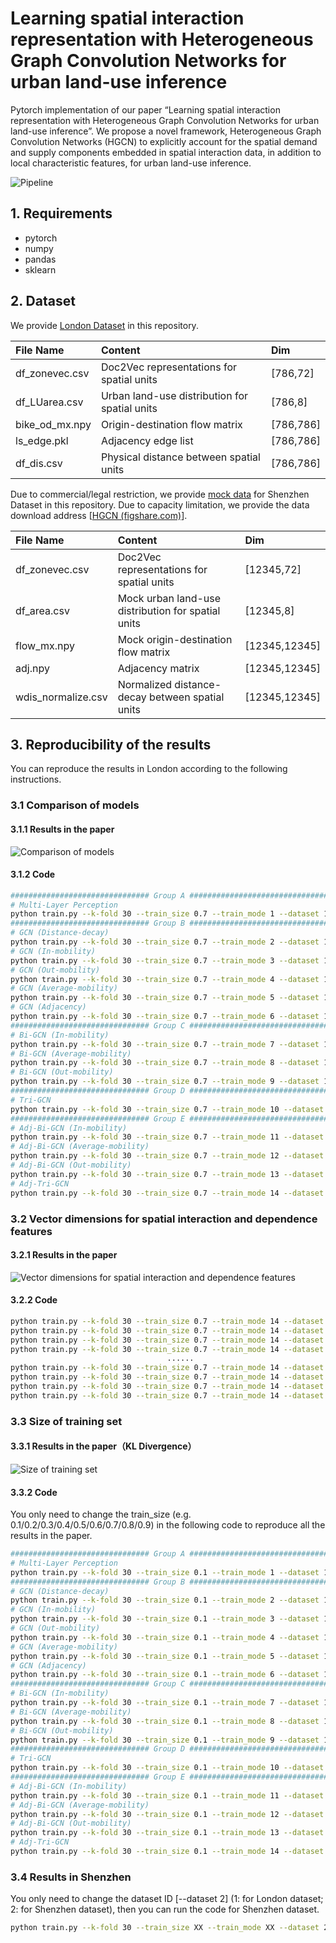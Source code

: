 # Learning spatial interaction representation with Heterogeneous Graph Convolution Networks for urban land-use inference
Pytorch implementation of our paper “Learning spatial interaction representation with Heterogeneous Graph Convolution Networks for urban land-use inference”. We propose a novel framework, Heterogeneous Graph Convolution Networks (HGCN) to explicitly account for the spatial demand and supply components embedded in spatial interaction data, in addition to local characteristic features, for urban land-use inference.

![Pipeline](assets\Framework.png)

## 1. Requirements
- pytorch
- numpy
- pandas
- sklearn

## 2. Dataset
We provide [London Dataset](./data/london_data/) in this repository.

| File Name      | Content                                       | Dim       |
| :------------- | :-------------------------------------------- | :-------- |
| df_zonevec.csv | Doc2Vec representations for spatial units     | [786,72]  |
| df_LUarea.csv  | Urban land-use distribution for spatial units | [786,8]   |
| bike_od_mx.npy | Origin-destination flow matrix                | [786,786] |
| ls_edge.pkl    | Adjacency edge list                           | [786,786] |
| df_dis.csv     | Physical distance between spatial units       | [786,786] |

Due to commercial/legal restriction, we  provide [mock data](./data/shenzhen_data/) for Shenzhen Dataset in this repository. Due to capacity limitation, we provide the data download address [[HGCN (figshare.com)](https://figshare.com/s/001e24dda6ff9f840b56)].

| File Name          | Content                                            | Dim           |
| :----------------- | :------------------------------------------------- | :------------ |
| df_zonevec.csv     | Doc2Vec representations for spatial units          | [12345,72]    |
| df_area.csv        | Mock urban land-use distribution for spatial units | [12345,8]     |
| flow_mx.npy        | Mock origin-destination flow matrix                | [12345,12345] |
| adj.npy            | Adjacency matrix                                   | [12345,12345] |
| wdis_normalize.csv | Normalized distance-decay between spatial units    | [12345,12345] |

## 3. Reproducibility of the results

You can reproduce the results in London according to the following instructions. 

### 3.1 Comparison of models

#### 3.1.1 Results in the paper

![Comparison of models](assets\Comparison_of_models.png)

#### 3.1.2 Code

```bash
############################### Group A ################################
# Multi-Layer Perception
python train.py --k-fold 30 --train_size 0.7 --train_mode 1 --dataset 1
############################### Group B ################################
# GCN (Distance-decay)
python train.py --k-fold 30 --train_size 0.7 --train_mode 2 --dataset 1
# GCN (In-mobility)
python train.py --k-fold 30 --train_size 0.7 --train_mode 3 --dataset 1
# GCN (Out-mobility)
python train.py --k-fold 30 --train_size 0.7 --train_mode 4 --dataset 1
# GCN (Average-mobility)
python train.py --k-fold 30 --train_size 0.7 --train_mode 5 --dataset 1
# GCN (Adjacency)
python train.py --k-fold 30 --train_size 0.7 --train_mode 6 --dataset 1
############################### Group C ################################
# Bi-GCN (In-mobility)
python train.py --k-fold 30 --train_size 0.7 --train_mode 7 --dataset 1
# Bi-GCN (Average-mobility)
python train.py --k-fold 30 --train_size 0.7 --train_mode 8 --dataset 1
# Bi-GCN (Out-mobility)
python train.py --k-fold 30 --train_size 0.7 --train_mode 9 --dataset 1
############################### Group D ################################
# Tri-GCN
python train.py --k-fold 30 --train_size 0.7 --train_mode 10 --dataset 1
############################### Group E ################################
# Adj-Bi-GCN (In-mobility)
python train.py --k-fold 30 --train_size 0.7 --train_mode 11 --dataset 1
# Adj-Bi-GCN (Average-mobility)
python train.py --k-fold 30 --train_size 0.7 --train_mode 12 --dataset 1
# Adj-Bi-GCN (Out-mobility)
python train.py --k-fold 30 --train_size 0.7 --train_mode 13 --dataset 1
# Adj-Tri-GCN
python train.py --k-fold 30 --train_size 0.7 --train_mode 14 --dataset 1
```

### 3.2 Vector dimensions for spatial interaction and dependence features

#### 3.2.1 Results in the paper

![Vector dimensions for spatial interaction and dependence features](assets\Vector_dimensions_for_spatial_interaction_and_dependence_features.png)

#### 3.2.2 Code

```bash
python train.py --k-fold 30 --train_size 0.7 --train_mode 14 --dataset 1 --proportion 62
python train.py --k-fold 30 --train_size 0.7 --train_mode 14 --dataset 1 --proportion 60
python train.py --k-fold 30 --train_size 0.7 --train_mode 14 --dataset 1 --proportion 58
python train.py --k-fold 30 --train_size 0.7 --train_mode 14 --dataset 1 --proportion 56
                                   ......
python train.py --k-fold 30 --train_size 0.7 --train_mode 14 --dataset 1 --proportion 8
python train.py --k-fold 30 --train_size 0.7 --train_mode 14 --dataset 1 --proportion 6
python train.py --k-fold 30 --train_size 0.7 --train_mode 14 --dataset 1 --proportion 4
python train.py --k-fold 30 --train_size 0.7 --train_mode 14 --dataset 1 --proportion 2
```

### 3.3 Size of training set

#### 3.3.1 Results in the paper（KL Divergence）

![Size of training set](assets\Size_of_training_set.png)

#### 3.3.2 Code

You only need to change the train_size (e.g. 0.1/0.2/0.3/0.4/0.5/0.6/0.7/0.8/0.9) in the following code to reproduce all the results in the paper. 

```bash
############################### Group A ################################
# Multi-Layer Perception
python train.py --k-fold 30 --train_size 0.1 --train_mode 1 --dataset 1
############################### Group B ################################
# GCN (Distance-decay)
python train.py --k-fold 30 --train_size 0.1 --train_mode 2 --dataset 1
# GCN (In-mobility)
python train.py --k-fold 30 --train_size 0.1 --train_mode 3 --dataset 1
# GCN (Out-mobility)
python train.py --k-fold 30 --train_size 0.1 --train_mode 4 --dataset 1
# GCN (Average-mobility)
python train.py --k-fold 30 --train_size 0.1 --train_mode 5 --dataset 1
# GCN (Adjacency)
python train.py --k-fold 30 --train_size 0.1 --train_mode 6 --dataset 1
############################### Group C ################################
# Bi-GCN (In-mobility)
python train.py --k-fold 30 --train_size 0.1 --train_mode 7 --dataset 1
# Bi-GCN (Average-mobility)
python train.py --k-fold 30 --train_size 0.1 --train_mode 8 --dataset 1
# Bi-GCN (Out-mobility)
python train.py --k-fold 30 --train_size 0.1 --train_mode 9 --dataset 1
############################### Group D ################################
# Tri-GCN
python train.py --k-fold 30 --train_size 0.1 --train_mode 10 --dataset 1
############################### Group E ################################
# Adj-Bi-GCN (In-mobility)
python train.py --k-fold 30 --train_size 0.1 --train_mode 11 --dataset 1
# Adj-Bi-GCN (Average-mobility)
python train.py --k-fold 30 --train_size 0.1 --train_mode 12 --dataset 1
# Adj-Bi-GCN (Out-mobility)
python train.py --k-fold 30 --train_size 0.1 --train_mode 13 --dataset 1
# Adj-Tri-GCN
python train.py --k-fold 30 --train_size 0.1 --train_mode 14 --dataset 1
```

### 3.4 Results in Shenzhen

You only need to change the dataset ID [--dataset 2] (1: for London dataset; 2: for Shenzhen dataset), then you can run the code for Shenzhen dataset.

```bash
python train.py --k-fold 30 --train_size XX --train_mode XX --dataset 2
```

